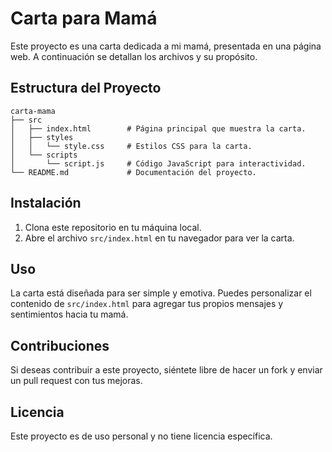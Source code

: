 # Carta para Mamá

Este proyecto es una carta dedicada a mi mamá, presentada en una página web. A continuación se detallan los archivos y su propósito.

## Estructura del Proyecto

```
carta-mama
├── src
│   ├── index.html        # Página principal que muestra la carta.
│   ├── styles
│   │   └── style.css     # Estilos CSS para la carta.
│   └── scripts
│       └── script.js     # Código JavaScript para interactividad.
└── README.md             # Documentación del proyecto.
```

## Instalación

1. Clona este repositorio en tu máquina local.
2. Abre el archivo `src/index.html` en tu navegador para ver la carta.

## Uso

La carta está diseñada para ser simple y emotiva. Puedes personalizar el contenido de `src/index.html` para agregar tus propios mensajes y sentimientos hacia tu mamá.

## Contribuciones

Si deseas contribuir a este proyecto, siéntete libre de hacer un fork y enviar un pull request con tus mejoras.

## Licencia

Este proyecto es de uso personal y no tiene licencia específica.